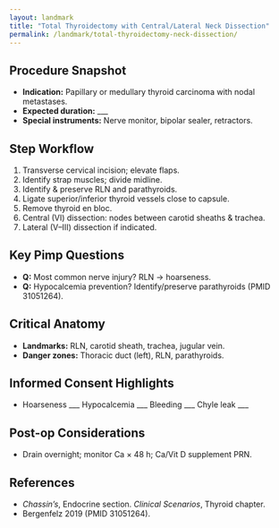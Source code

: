```yaml
---
layout: landmark
title: "Total Thyroidectomy with Central/Lateral Neck Dissection"
permalink: /landmark/total-thyroidectomy-neck-dissection/
---
```


## Procedure Snapshot
- **Indication:** Papillary or medullary thyroid carcinoma with nodal metastases.  
- **Expected duration:** ___  
- **Special instruments:** Nerve monitor, bipolar sealer, retractors.

## Step Workflow
1. Transverse cervical incision; elevate flaps.  
2. Identify strap muscles; divide midline.  
3. Identify & preserve RLN and parathyroids.  
4. Ligate superior/inferior thyroid vessels close to capsule.  
5. Remove thyroid en bloc.  
6. Central (VI) dissection: nodes between carotid sheaths & trachea.  
7. Lateral (V–III) dissection if indicated.  

## Key Pimp Questions
- **Q:** Most common nerve injury? RLN → hoarseness.  
- **Q:** Hypocalcemia prevention? Identify/preserve parathyroids (PMID 31051264).

## Critical Anatomy
- **Landmarks:** RLN, carotid sheath, trachea, jugular vein.  
- **Danger zones:** Thoracic duct (left), RLN, parathyroids.

## Informed Consent Highlights
- Hoarseness ___  Hypocalcemia ___  Bleeding ___  Chyle leak ___  

## Post-op Considerations
- Drain overnight; monitor Ca × 48 h; Ca/Vit D supplement PRN.

## References
- *Chassin’s*, Endocrine section.  *Clinical Scenarios*, Thyroid chapter.  
- Bergenfelz 2019 (PMID 31051264).

